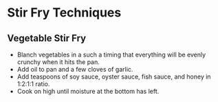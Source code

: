 # Stir Fry Techniques

## Vegetable Stir Fry

- Blanch vegetables in a such a timing that everything will be evenly crunchy when it hits the pan.
- Add oil to pan and a few cloves of garlic.
- Add teaspoons of soy sauce, oyster sauce, fish sauce, and honey in 1:2:1:1 ratio.
- Cook on high until moisture at the bottom has left.
